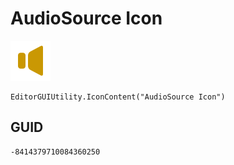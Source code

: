 # AudioSource Icon
![](/img/AudioSource%20Icon.png)

``` CSharp
EditorGUIUtility.IconContent("AudioSource Icon")
```
## GUID
```
-8414379710084360250
```
